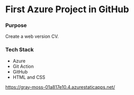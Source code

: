 # First Azure Project in GitHub
<h3>Purpose</h3> 

<p>Create a web version CV.</p>

<h3>Tech Stack</h3>
<ul><li>Azure</li><li>Git Action</li><li>GitHub</li><li>HTML and CSS</li></ul>


<p><a href="https://gray-moss-01a817e10.4.azurestaticapps.net/">https://gray-moss-01a817e10.4.azurestaticapps.net/</a></p>


